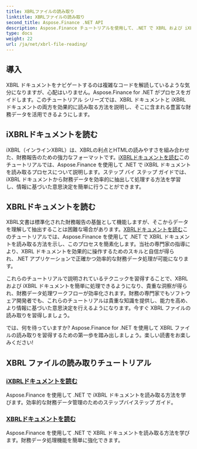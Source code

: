 ```yaml
---
title: XBRLファイルの読み取り
linktitle: XBRLファイルの読み取り
second_title: Aspose.Finance .NET API
description: Aspose.Finance チュートリアルを使用して、.NET で XBRL および iXBRL ドキュメントを読み取る技術を習得します。財務データ処理機能を簡単に強化できます。
type: docs
weight: 22
url: /ja/net/xbrl-file-reading/
---
```

## 導入

XBRL ドキュメントをナビゲートするのは複雑なコードを解読しているような気分になりますが、心配はいりません。Aspose.Finance for .NET がプロセスをガイドします。このチュートリアル シリーズでは、XBRL ドキュメントと iXBRL ドキュメントの両方を効果的に読み取る方法を説明し、そこに含まれる豊富な財務データを活用できるようにします。

## iXBRLドキュメントを読む

iXBRL（インラインXBRL）は、XBRLの利点とHTMLの読みやすさを組み合わせた、財務報告のための強力なフォーマットです。[iXBRLドキュメントを読む](./read-ixbrl-document/)このチュートリアルでは、Aspose.Finance を使用して .NET で iXBRL ドキュメントを読み取るプロセスについて説明します。ステップ バイ ステップ ガイドでは、iXBRL ドキュメントから財務データを効率的に抽出して処理する方法を学習し、情報に基づいた意思決定を簡単に行うことができます。

## XBRLドキュメントを読む

XBRL文書は標準化された財務報告の基盤として機能しますが、そこからデータを理解して抽出することは困難な場合があります。[XBRLドキュメントを読む](./read-xbrl-document/)このチュートリアルでは、Aspose.Finance を使用して .NET で XBRL ドキュメントを読み取る方法を示し、このプロセスを簡素化します。当社の専門家の指導により、XBRL ドキュメントを効果的に操作するためのスキルと自信が得られ、.NET アプリケーションで正確かつ効率的な財務データ処理が可能になります。

これらのチュートリアルで説明されているテクニックを習得することで、XBRL および iXBRL ドキュメントを簡単に処理できるようになり、貴重な洞察が得られ、財務データ処理ワークフローが効率化されます。財務の専門家でもソフトウェア開発者でも、これらのチュートリアルは貴重な知識を提供し、能力を高め、より情報に基づいた意思決定を行えるようになります。今すぐ XBRL ファイルの読み取りを習得しましょう。

では、何を待っていますか? Aspose.Finance for .NET を使用して XBRL ファイルの読み取りを習得するための第一歩を踏み出しましょう。楽しい読書をお楽しみください!
## XBRL ファイルの読み取りチュートリアル
### [iXBRLドキュメントを読む](./read-ixbrl-document/)
Aspose.Finance を使用して .NET で iXBRL ドキュメントを読み取る方法を学びます。効率的な財務データ管理のためのステップバイステップ ガイド。
### [XBRLドキュメントを読む](./read-xbrl-document/)
Aspose.Finance を使用して .NET で XBRL ドキュメントを読み取る方法を学びます。財務データ処理機能を簡単に強化できます。